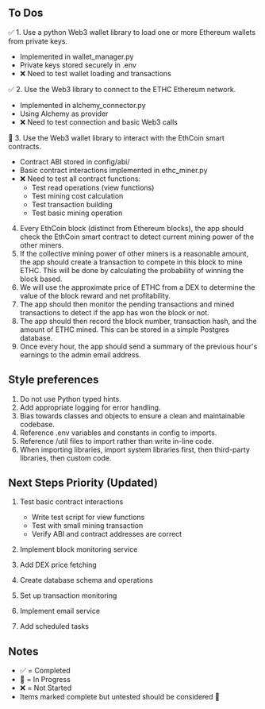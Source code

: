 ## To Dos

✅ 1. Use a python Web3 wallet library to load one or more Ethereum wallets from private keys.
   - Implemented in wallet_manager.py
   - Private keys stored securely in .env
   - ❌ Need to test wallet loading and transactions

✅ 2. Use the Web3 library to connect to the ETHC Ethereum network.
   - Implemented in alchemy_connector.py
   - Using Alchemy as provider
   - ❌ Need to test connection and basic Web3 calls

🔄 3. Use the Web3 wallet library to interact with the EthCoin smart contracts.
   - Contract ABI stored in config/abi/
   - Basic contract interactions implemented in ethc_miner.py
   - ❌ Need to test all contract functions:
     - Test read operations (view functions)
     - Test mining cost calculation
     - Test transaction building
     - Test basic mining operation

4. Every EthCoin block (distinct from Ethereum blocks), the app should check the EthCoin smart contract to detect current mining power of the other miners.
5. If the collective mining power of other miners is a reasonable amount, the app should create a transaction to compete in this block to mine ETHC. This will be done by calculating the probability of winning the block based.
6. We will use the approximate price of ETHC from a DEX to determine the value of the block reward and net profitability.
7. The app should then monitor the pending transactions and mined transactions to detect if the app has won the block or not.
8. The app should then record the block number, transaction hash, and the amount of ETHC mined. This can be stored in a simple Postgres database.
9. Once every hour, the app should send a summary of the previous hour's earnings to the admin email address.

## Style preferences

1. Do not use Python typed hints.
2. Add appropriate logging for error handling.
3. Bias towards classes and objects to ensure a clean and maintainable codebase.
4. Reference .env variables and constants in config to imports.
5. Reference /util files to import rather than write in-line code.
6. When importing libraries, import system libraries first, then third-party libraries, then custom code.

## Next Steps Priority (Updated)

1. Test basic contract interactions
   - Write test script for view functions
   - Test with small mining transaction
   - Verify ABI and contract addresses are correct

2. Implement block monitoring service
3. Add DEX price fetching
4. Create database schema and operations
5. Set up transaction monitoring
6. Implement email service
7. Add scheduled tasks

## Notes

- ✅ = Completed
- 🔄 = In Progress
- ❌ = Not Started
- Items marked complete but untested should be considered 🔄